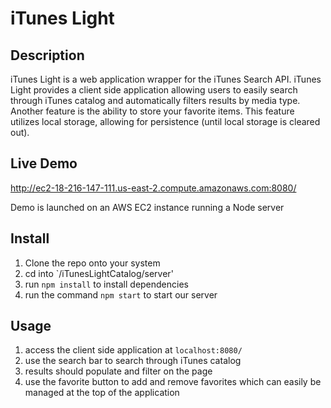 # iTunes Light

## Description
iTunes Light is a web application wrapper for the iTunes Search API. iTunes Light provides a client side application allowing users to easily search through iTunes catalog and automatically filters results by media type. Another feature is the ability to store your favorite items. This feature utilizes local storage, allowing for persistence (until local storage is cleared out).

## Live Demo

http://ec2-18-216-147-111.us-east-2.compute.amazonaws.com:8080/

Demo is launched on an AWS EC2 instance running a Node server

## Install
1. Clone the repo onto your system
2. cd into `/iTunesLightCatalog/server'
3. run `npm install` to install dependencies
3. run the command `npm start` to start our server

## Usage
1. access the client side application at `localhost:8080/`
2. use the search bar to search through iTunes catalog
3. results should populate and filter on the page
4. use the favorite button to add and remove favorites which can easily be managed at the top of the application


